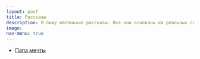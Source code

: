 ```yaml
---
layout: post
title: Рассказы
description: Я пишу маленькие рассказы. Все они основаны на реальных событиях.
image:
nav-menu: true
---
```


* [Папа мечты](papa-mechty.md)
